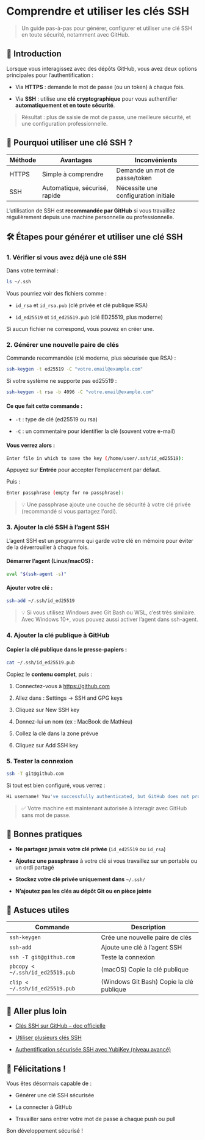 # Comprendre et utiliser les clés SSH

> Un guide pas-à-pas pour générer, configurer et utiliser une clé SSH en toute sécurité, notamment avec GitHub.

## 📘 Introduction

Lorsque vous interagissez avec des dépôts GitHub, vous avez deux options principales pour l’authentification :

- Via **HTTPS** : demande le mot de passe (ou un token) à chaque fois.

- Via **SSH** : utilise une **clé cryptographique** pour vous authentifier **automatiquement et en toute sécurité**.

> Résultat : plus de saisie de mot de passe, une meilleure sécurité, et une configuration professionnelle.

## 🧠 Pourquoi utiliser une clé SSH ?

| Méthode | Avantages                     | Inconvénients                        |
| ------- | ----------------------------- | ------------------------------------ |
| HTTPS   | Simple à comprendre           | Demande un mot de passe/token        |
| SSH     | Automatique, sécurisé, rapide | Nécessite une configuration initiale |

L’utilisation de SSH est **recommandée par GitHub** si vous travaillez régulièrement depuis une machine personnelle ou professionnelle.

## 🛠️ Étapes pour générer et utiliser une clé SSH

### 1. Vérifier si vous avez déjà une clé SSH

Dans votre terminal :

```bash
ls ~/.ssh
```

Vous pourriez voir des fichiers comme :

- `id_rsa` et `id_rsa.pub` (clé privée et clé publique RSA)

- `id_ed25519` et `id_ed25519.pub` (clé ED25519, plus moderne)

Si aucun fichier ne correspond, vous pouvez en créer une.

### 2. Générer une nouvelle paire de clés

Commande recommandée (clé moderne, plus sécurisée que RSA) :

```bash
ssh-keygen -t ed25519 -C "votre.email@example.com"
```

Si votre système ne supporte pas ed25519 :

```bash
ssh-keygen -t rsa -b 4096 -C "votre.email@example.com"
```

#### Ce que fait cette commande :

- `-t` : type de clé (ed25519 ou rsa)

- `-C` : un commentaire pour identifier la clé (souvent votre e-mail)

#### Vous verrez alors :

```bash
Enter file in which to save the key (/home/user/.ssh/id_ed25519):
```

Appuyez sur **Entrée** pour accepter l’emplacement par défaut.

Puis :

```bash
Enter passphrase (empty for no passphrase):
```

> 💡 Une passphrase ajoute une couche de sécurité à votre clé privée (recommandé si vous partagez l'ordi).

### 3. Ajouter la clé SSH à l’agent SSH

L’agent SSH est un programme qui garde votre clé en mémoire pour éviter de la déverrouiller à chaque fois.

#### Démarrer l’agent (Linux/macOS) :

```bash
eval "$(ssh-agent -s)"
```

#### Ajouter votre clé :

```bash
ssh-add ~/.ssh/id_ed25519
```

> 💡 Si vous utilisez Windows avec Git Bash ou WSL, c’est très similaire. Avec Windows 10+, vous pouvez aussi activer l’agent dans ssh-agent.

### 4. Ajouter la clé publique à GitHub

#### Copier la clé publique dans le presse-papiers :

```bash
cat ~/.ssh/id_ed25519.pub
```

Copiez le **contenu complet**, puis :

1. Connectez-vous à https://github.com

2. Allez dans : Settings → SSH and GPG keys

3. Cliquez sur New SSH key

4. Donnez-lui un nom (ex : MacBook de Mathieu)

5. Collez la clé dans la zone prévue

6. Cliquez sur Add SSH key

### 5. Tester la connexion

```bash
ssh -T git@github.com
```

Si tout est bien configuré, vous verrez :

```bash
Hi username! You've successfully authenticated, but GitHub does not provide shell access.
```

> ✅ Votre machine est maintenant autorisée à interagir avec GitHub sans mot de passe.

## 🧽 Bonnes pratiques

- **Ne partagez jamais votre clé privée** (`id_ed25519` ou `id_rsa`)

- **Ajoutez une passphrase** à votre clé si vous travaillez sur un portable ou un ordi partagé

- **Stockez votre clé privée uniquement dans** `~/.ssh/`

- **N’ajoutez pas les clés au dépôt Git ou en pièce jointe**

## 🧰 Astuces utiles

| Commande                         | Description                              |
| -------------------------------- | ---------------------------------------- |
| `ssh-keygen`                     | Crée une nouvelle paire de clés          |
| `ssh-add`                        | Ajoute une clé à l’agent SSH             |
| `ssh -T git@github.com`          | Teste la connexion                       |
| `pbcopy < ~/.ssh/id_ed25519.pub` | (macOS) Copie la clé publique            |
| `clip < ~/.ssh/id_ed25519.pub`   | (Windows Git Bash) Copie la clé publique |

## 🚀 Aller plus loin

- [Clés SSH sur GitHub – doc officielle](https://docs.github.com/en/authentication/connecting-to-github-with-ssh)

- [Utiliser plusieurs clés SSH](https://gist.github.com/jexchan/2351996)

- [Authentification sécurisée SSH avec YubiKey (niveau avancé)](https://developers.yubico.com)

## 🎉 Félicitations !

Vous êtes désormais capable de :
- Générer une clé SSH sécurisée

- La connecter à GitHub

- Travailler sans entrer votre mot de passe à chaque push ou pull

Bon développement sécurisé !
